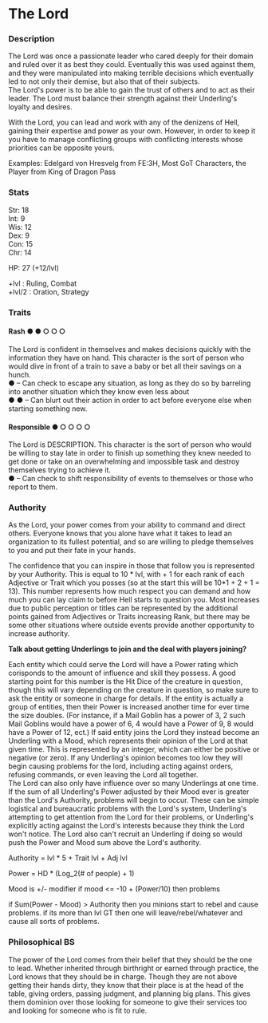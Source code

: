# The Lord

### Description
The Lord was once a passionate leader who cared deeply for their domain and ruled over it as best they could. Eventually this was used against them, and they were manipulated into making terrible decisions which eventually led to not only their demise, but also that of their subjects.  
The Lord's power is to be able to gain the trust of others and to act as their leader. The Lord must balance their strength against their Underling's loyalty and desires.  

With the Lord, you can lead and work with any of the denizens of Hell, gaining their expertise and power as your own. However, in order to keep it you have to manage conflicting groups with conflicting interests whose priorities can be opposite yours.  

Examples: Edelgard von Hresvelg from FE:3H, Most GoT Characters, the Player from King of Dragon Pass

### Stats
Str: 18  
Int: 9  
Wis: 12  
Dex: 9  
Con: 15  
Chr: 14

HP: 27 (+12/lvl)

+lvl   : Ruling, Combat  
+lvl/2 : Oration, Strategy

### Traits
#### Rash ● ● ○ ○ ○
The Lord is confident in themselves and makes decisions quickly with the information they have on hand. This character is the sort of person who would dive in front of a train to save a baby or bet all their savings on a hunch.  
● – Can check to escape any situation, as long as they do so by barreling into another situation which they know even less about  
● ● – Can blurt out their action in order to act before everyone else when starting something new.

#### Responsible ● ○ ○ ○ ○
The Lord is DESCRIPTION. This character is the sort of person who would be willing to stay late in order to finish up something they knew needed to get done or take on an overwhelming and impossible task and destroy themselves trying to achieve it.  
● – Can check to shift responsibility of events to themselves or those who report to them.

### Authority
As the Lord, your power comes from your ability to command and direct others. Everyone knows that you alone have what it takes to lead an organization to its fullest potential, and so are willing to pledge themselves to you and put their fate in your hands.

The confidence that you can inspire in those that follow you is represented by your Authority. This is equal to 10 * lvl, with + 1 for each rank of each Adjective or Trait which you posses (so at the start this will be 10\*1 + 2 + 1 = 13). This number represents how much respect you can demand and how much you can lay claim to before Hell starts to question you. Most increases due to public perception or titles can be represented by the additional points gained from Adjectives or Traits increasing Rank, but there may be some other situations where outside events provide another opportunity to increase authority.

__Talk about getting Underlings to join and the deal with players joining?__

Each entity which could serve the Lord will have a Power rating which corisponds to the amount of influence and skill they possess. A good starting point for this number is the Hit Dice of the creature in question, though this will vary depending on the creature in question, so make sure to ask the entity or someone in charge for details. If the entity is actually a group of entities, then their Power is increased another time for ever time the size doubles. (For instance, if a Mail Goblin has a power of 3, 2 such Mail Goblins would have a power of 6, 4 would have a Power of 9, 8 would have a Power of 12, ect.) If said entity joins the Lord they instead become an Underling with a Mood, which represents their opinion of the Lord at that given time. This is represented by an integer, which can either be positive or negative (or zero). If any Underling's opinion becomes too low they will begin causing problems for the lord, including acting against orders, refusing commands, or even leaving the Lord all together.  
The Lord can also only have influence over so many Underlings at one time. If the sum of all Underling's Power adjusted by their Mood ever is greater than the Lord's Authority, problems will begin to occur. These can be simple logistical and bureaucratic problems with the Lord's system, Underling's attempting to get attention from the Lord for their problems, or Underling's explicitly acting against the Lord's interests because they think the Lord won't notice. The Lord also can't recruit an Underling if doing so would push the Power and Mood sum above the Lord's authority.


Authority = lvl * 5 + Trait lvl + Adj lvl

Power = HD * (Log_2(# of people) + 1)

Mood is +/- modifier
	if mood <= -10 + (Power/10) then problems

if Sum(Power - Mood) > Authority then you minions start to rebel and cause problems. if its more than lvl GT then one will leave/rebel/whatever and cause all sorts of problems.





### Philosophical BS
The power of the Lord comes from their belief that they should be the one to lead. Whether inherited through birthright or earned through practice, the Lord knows that they should be in charge. Though they are not above getting their hands dirty, they know that their place is at the head of the table, giving orders, passing judgment, and planning big plans. This gives them dominion over those looking for someone to give their services too and looking for someone who is fit to rule.

